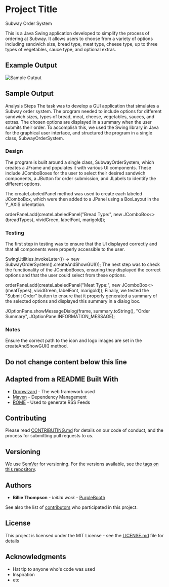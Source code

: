 # Project Title
Subway Order System

This is a Java Swing application developed to simplify the process of ordering at Subway. It allows users to choose from a variety of options including sandwich size, bread type, meat type, cheese type, up to three types of vegetables, sauce type, and optional extras.

## Example Output
![Sample Output](README.jpg)

## Sample Output

Analysis Steps
The task was to develop a GUI application that simulates a Subway order system. The program needed to include options for different sandwich sizes, types of bread, meat, cheese, vegetables, sauces, and extras. The chosen options are displayed in a summary when the user submits their order. To accomplish this, we used the Swing library in Java for the graphical user interface, and structured the program in a single class, SubwayOrderSystem.

### Design
The program is built around a single class, SubwayOrderSystem, which creates a JFrame and populates it with various UI components. These include JComboBoxes for the user to select their desired sandwich components, a JButton for order submission, and JLabels to identify the different options.

The createLabeledPanel method was used to create each labeled JComboBox, which were then added to a JPanel using a BoxLayout in the Y_AXIS orientation.

orderPanel.add(createLabeledPanel("Bread Type:", new JComboBox<>(breadTypes), vividGreen, labelFont, marigold));

### Testing
The first step in testing was to ensure that the UI displayed correctly and that all components were properly accessible to the user.

SwingUtilities.invokeLater(() -> new SubwayOrderSystem().createAndShowGUI());
The next step was to check the functionality of the JComboBoxes, ensuring they displayed the correct options and that the user could select from these options.

orderPanel.add(createLabeledPanel("Meat Type:", new JComboBox<>(meatTypes), vividGreen, labelFont, marigold));
Finally, we tested the "Submit Order" button to ensure that it properly generated a summary of the selected options and displayed this summary in a dialog box.

JOptionPane.showMessageDialog(frame, summary.toString(), "Order Summary", JOptionPane.INFORMATION_MESSAGE);
### Notes
Ensure the correct path to the icon and logo images are set in the createAndShowGUI() method.

## Do not change content below this line
## Adapted from a README Built With

* [Dropwizard](http://www.dropwizard.io/1.0.2/docs/) - The web framework used
* [Maven](https://maven.apache.org/) - Dependency Management
* [ROME](https://rometools.github.io/rome/) - Used to generate RSS Feeds

## Contributing

Please read [CONTRIBUTING.md](https://gist.github.com/PurpleBooth/b24679402957c63ec426) for details on our code of conduct, and the process for submitting pull requests to us.

## Versioning

We use [SemVer](http://semver.org/) for versioning. For the versions available, see the [tags on this repository](https://github.com/your/project/tags). 

## Authors

* **Billie Thompson** - *Initial work* - [PurpleBooth](https://github.com/PurpleBooth)

See also the list of [contributors](https://github.com/your/project/contributors) who participated in this project.

## License

This project is licensed under the MIT License - see the [LICENSE.md](LICENSE.md) file for details

## Acknowledgments

* Hat tip to anyone who's code was used
* Inspiration
* etc
